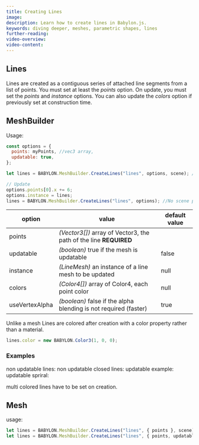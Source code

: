 ```yaml
---
title: Creating Lines
image:
description: Learn how to create lines in Babylon.js.
keywords: diving deeper, meshes, parametric shapes, lines
further-reading:
video-overview:
video-content:
---
```


## Lines

Lines are created as a contiguous series of attached line segments from a list of points. You must set at least the _points_ option. On update, you must set the _points_ and _instance_ options. You can also update the _colors_ option if previously set at construction time.

## MeshBuilder

Usage:

```javascript
const options = {
  points: myPoints, //vec3 array,
  updatable: true,
};

let lines = BABYLON.MeshBuilder.CreateLines("lines", options, scene); //scene is optional and defaults to the current scene

// Update
options.points[0].x += 6;
options.instance = lines;
lines = BABYLON.MeshBuilder.CreateLines("lines", options); //No scene parameter when using instance
```

| option         | value                                                             | default value |
| -------------- | ----------------------------------------------------------------- | ------------- |
| points         | _(Vector3[])_ array of Vector3, the path of the line **REQUIRED** |
| updatable      | _(boolean)_ true if the mesh is updatable                         | false         |
| instance       | _(LineMesh)_ an instance of a line mesh to be updated             | null          |
| colors         | _(Color4[])_ array of Color4, each point color                    | null          |
| useVertexAlpha | _(boolean)_ false if the alpha blending is not required (faster)  | true          |

Unlike a mesh Lines are colored after creation with a color property rather than a material.

```javascript
lines.color = new BABYLON.Color3(1, 0, 0);
```

### Examples

non updatable lines: <Playground id="#MZ7QRG#6" title="Create Non Updatable Lines" description="Simple example of creating non updatable lines."/>
non updatable closed lines: <Playground id="#MZ7QRG#8" title="Create Non Updatable Closed Lines" description="Simple example of creating non updatable closed lines."/>
updatable example: <Playground id="#MZ7QRG#9" title="Create Updatable Closed Lines" description="Simple example of creating updatable closed lines."/>
updatable spriral: <Playground id="#MZ7QRG#10" title="Create Updatable Spiral Lines" description="Simple example of creating updatable spiral lines."/>

multi colored lines have to be set on creation. <Playground id="#MZ7QRG#11" title="Create Multi Colored Lines" description="Simple example of creating multi colored lines."/>

## Mesh

usage:

```javascript
let lines = BABYLON.MeshBuilder.CreateLines("lines", { points }, scene);
let lines = BABYLON.MeshBuilder.CreateLines("lines", { points, updatable, instance }, scene);
```
